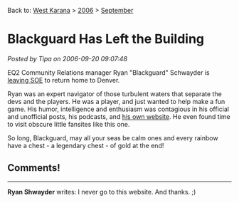 Back to: [West Karana](/posts/westkarana.md) > [2006](/posts/2006/westkarana.md) > [September](./westkarana.md)
# Blackguard Has Left the Building

*Posted by Tipa on 2006-09-20 09:07:48*

EQ2 Community Relations manager Ryan "Blackguard" Schwayder is [leaving SOE](http://eqiiforums.station.sony.com/eq2/board/message?board.id=Non-Gameplay&message.id=416177#M416177) to return home to Denver.

Ryan was an expert navigator of those turbulent waters that separate the devs and the players. He was a player, and just wanted to help make a fun game. His humor, intelligence and enthusiasm was contagious in his official and unofficial posts, his podcasts, and [his own website](http://nerfbat.com). He even found time to visit obscure little fansites like this one.

So long, Blackguard, may all your seas be calm ones and every rainbow have a chest - a legendary chest - of gold at the end!
## Comments!
---
**Ryan Shwayder** writes: I never go to this website. And thanks. ;)
